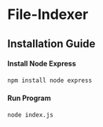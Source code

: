 # File-Indexer

## Installation Guide

#### Install Node Express
```bash
npm install node express
```
#### Run Program
```bash
node index.js
